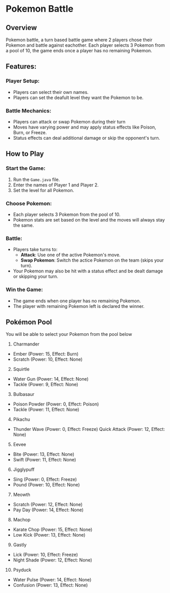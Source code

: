 # Pokemon Battle

## Overview 
Pokemon battle, a turn based battle game where 2 players chose their Pokemon and battle against eachother. Each player selects 3 Pokemon from a pool of 10, the game ends once a player has no remaining Pokemon.

## Features:

### Player Setup: 
- Players can select their own names. 
- Players can set the deafult level they want the Pokemon to be.
### Battle Mechanics: 
- Players can attack or swap Pokemon during their turn 
- Moves have varying power and may apply status effects like Poison, Burn, or Freeze. 
- Status effects can deal additional damage or skip the opponent's turn.

## How to Play

### Start the Game:
1. Run the `Game.java` file.
2. Enter the names of Player 1 and Player 2.
3. Set the level for all Pokemon.

### Choose Pokemon:
- Each player selects 3 Pokemon from the pool of 10.
- Pokemon stats are set based on the level and the moves will always stay the same.

### Battle:
- Players take turns to:
    - **Attack**: Use one of the active Pokemon's move.
    - **Swap Pokemon**: Switch the actice Pokemon on the team (skips your turn).
- Your Pokemon may also be hit with a status effect and be dealt damage or skipping your turn.

### Win the Game:
- The game ends when one player has no remaining Pokemon.
- The player with remaining Pokemon left is declared the winner.

## Pokémon Pool
You will be able to select your Pokemon from the pool below

1. Charmander
- Ember (Power: 15, Effect: Burn)
- Scratch (Power: 10, Effect: None)

2. Squirtle
- Water Gun (Power: 14, Effect: None)
- Tackle (Power: 9, Effect: None)

3. Bulbasaur
- Poison Powder (Power: 0, Effect: Poison)
- Tackle (Power: 11, Effect: None)

4. Pikachu
- Thunder Wave (Power: 0, Effect: Freeze)
Quick Attack (Power: 12, Effect: None)

5. Eevee
- Bite (Power: 13, Effect: None)
- Swift (Power: 11, Effect: None)

6. Jigglypuff
- Sing (Power: 0, Effect: Freeze)
- Pound (Power: 10, Effect: None)

7. Meowth
- Scratch (Power: 12, Effect: None)
- Pay Day (Power: 14, Effect: None)

8. Machop
- Karate Chop (Power: 15, Effect: None)
- Low Kick (Power: 13, Effect: None)

9. Gastly
- Lick (Power: 10, Effect: Freeze)
- Night Shade (Power: 12, Effect: None)

10. Psyduck
- Water Pulse (Power: 14, Effect: None)
- Confusion (Power: 13, Effect: None)
